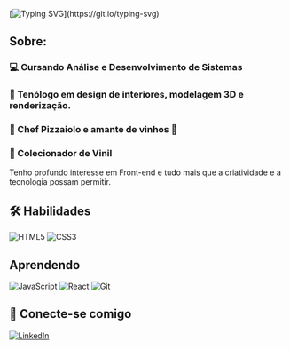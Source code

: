 [![Typing SVG](https://readme-typing-svg.demolab.com/?lines=E+aí!+Tudo+certo?+Me+chamo+Rômulo;Dev+Front-end!)](https://git.io/typing-svg)

## Sobre:

### 💻 Cursando Análise e Desenvolvimento de Sistemas

### 🏡 Tenólogo em design de interiores, modelagem 3D e renderização.
### 🍕 Chef Pizzaiolo e amante de vinhos 🍷
### 🎼 Colecionador de Vinil

Tenho profundo interesse em Front-end e tudo mais que a criatividade e a tecnologia possam permitir.

## 🛠️ Habilidades

![HTML5](https://img.shields.io/badge/HTML5-E34F26?style=for-the-badge&logo=html5&logoColor=white)
![CSS3](https://img.shields.io/badge/CSS3-1572B6?style=for-the-badge&logo=css3&logoColor=white)

## Aprendendo
![JavaScript](https://img.shields.io/badge/JavaScript-F7DF1E?style=for-the-badge&logo=javascript&logoColor=black)
![React](https://img.shields.io/badge/react-192436?style=for-the-badge&logo=react)
![Git](https://img.shields.io/badge/GIT-E44C30?style=for-the-badge&logo=git&logoColor=white)


## 👋 Conecte-se comigo

[![LinkedIn](https://img.shields.io/badge/LinkedIn-000?style=for-the-badge&logo=linkedin&logoColor=0E76A8)](https://www.linkedin.com/in/r%C3%B4mulo-pereira-de-souza-neto/)

<!--
**Rnetoo/Rnetoo** is a ✨ _special_ ✨ repository because its `README.md` (this file) appears on your GitHub profile.

Here are some ideas to get you started:

- 🔭 I’m currently working on ...
- 🌱 I’m currently learning ...
- 👯 I’m looking to collaborate on ...
- 🤔 I’m looking for help with ...
- 💬 Ask me about ...
- 📫 How to reach me: ...
- 😄 Pronouns: ...
- ⚡ Fun fact: ...
-->
